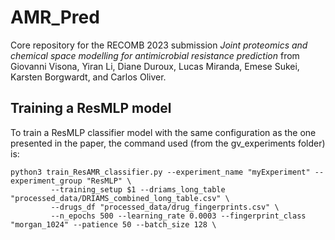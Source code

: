 # AMR_Pred

Core repository for the RECOMB 2023 submission _Joint proteomics and chemical space modelling for antimicrobial resistance prediction_ from Giovanni Visona, Yiran Li, Diane Duroux, Lucas Miranda, Emese Sukei, Karsten Borgwardt, and Carlos Oliver.



## Training a ResMLP model

To train a ResMLP classifier model with the same configuration as the one presented in the paper, the command used (from the gv_experiments folder) is:

```
python3 train_ResAMR_classifier.py --experiment_name "myExperiment" --experiment_group "ResMLP" \
         --training_setup $1 --driams_long_table "processed_data/DRIAMS_combined_long_table.csv" \
         --drugs_df "processed_data/drug_fingerprints.csv" \
         --n_epochs 500 --learning_rate 0.0003 --fingerprint_class "morgan_1024" --patience 50 --batch_size 128 \
```
